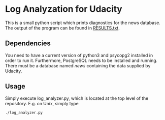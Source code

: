 # Log Analyzation for Udacity

This is a small python script which prints diagnostics
for the news database. The output of the program can be
found in [RESULTS.txt](./RESULTS.txt).

## Dependencies
You need to have a current version of python3 and psycopg2
installed in order to run it. Furthermore, PostgreSQL needs
to be installed and running. There must be a database
named *news* containing the data supplied by Udacity.

## Usage
Simply execute log_analyzer.py, which is located at the
top level of the repository. E.g. on Unix, simply type
```
./log_analyzer.py
```